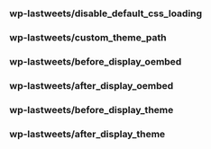 ### wp-lastweets/disable_default_css_loading

### wp-lastweets/custom_theme_path

### wp-lastweets/before_display_oembed
### wp-lastweets/after_display_oembed

### wp-lastweets/before_display_theme
### wp-lastweets/after_display_theme